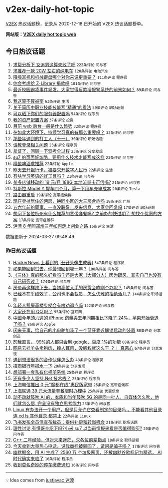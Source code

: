 # v2ex-daily-hot-topic

[V2EX](https://www.v2ex.com/) 热议话题榜，记录从 2020-12-18 日开始的 V2EX 热议话题榜单。

**网站版：[V2EX daily hot topic web](https://boojack.github.io/v2ex-daily-hot-topic-web/)**

## 今日热议话题

<!-- TODAY BEGIN -->

1. [求帮分析下 女追男这算失败了吧](https://www.v2ex.com/t/1027376) `222条评论` `问与答`
1. [求推荐一款 20W 左右的纯电车](https://www.v2ex.com/t/1027321) `120条评论` `电动汽车`
1. [降噪耳机和机械键盘哪个对你来说更重要？](https://www.v2ex.com/t/1027325) `111条评论` `程序员`
1. [你会考虑给 Z-Library 捐款吗](https://www.v2ex.com/t/1027315) `101条评论` `问与答`
1. [最近校园霸凌事件频发，大家觉得反欺凌报警系统的前景如何？](https://www.v2ex.com/t/1027332) `89条评论` `问与答`
1. [我这算不算被宰](https://www.v2ex.com/t/1027345) `63条评论` `生活`
1. [关于简历中职业技能技能写”精通“的看法](https://www.v2ex.com/t/1027333) `59条评论` `职场话题`
1. [可以晒下你们的服务器配置吗](https://www.v2ex.com/t/1027481) `54条评论` `程序员`
1. [我的资产配置方案](https://www.v2ex.com/t/1027429) `37条评论` `投资`
1. [目前 web 后台一般是什么趋势](https://www.v2ex.com/t/1027473) `32条评论` `程序员`
1. [在如此大环境下，持续学习真的有那么重要吗？](https://www.v2ex.com/t/1027318) `32条评论` `问与答`
1. [那些年遇到的打工人（十一）](https://www.v2ex.com/t/1027468) `30条评论` `职场话题`
1. [请教登录相关问题](https://www.v2ex.com/t/1027501) `23条评论` `程序员`
1. [拿证了，回顾一下驾考全过程](https://www.v2ex.com/t/1027490) `23条评论` `分享发现`
1. [su7 的页面好炫酷，要用什么技术才能写成这样](https://www.v2ex.com/t/1027438) `23条评论` `问与答`
1. [精酿啤酒求推荐](https://www.v2ex.com/t/1027485) `22条评论` `Apple`
1. [昨天去开银行卡，被要求开数字人民币](https://www.v2ex.com/t/1027386) `22条评论` `生活`
1. [有啥学习英语的好工具吗？](https://www.v2ex.com/t/1027495) `21条评论` `问与答`
1. [某多店铺移动的 19 元/月 188G 本地流量卡可信吗?](https://www.v2ex.com/t/1027469) `21条评论` `问与答`
1. [特斯拉 Model Y 提车四个月，算一下用车充电成本](https://www.v2ex.com/t/1027375) `20条评论` `Tesla`
1. [路由器重启](https://www.v2ex.com/t/1027384) `19条评论` `宽带症候群`
1. [现在卖掉居住的两房，换同小区的大三房合适吗](https://www.v2ex.com/t/1027428) `18条评论` `广州`
1. [五六年前的同事，一直没联系，发来信息，大家会回复吗](https://www.v2ex.com/t/1027461) `17条评论` `职场话题`
1. [想问下各位杭州有什么推荐的宽带套餐吗? 之前办的快过期了,想找个优惠的方案](https://www.v2ex.com/t/1027340) `17条评论` `宽带症候群`
1. [沪漂 8 年回郑州三年如何走上创业之路](https://www.v2ex.com/t/1027311) `16条评论` `生活`

数据更新于 2024-03-27 09:48:49

<!-- TODAY END -->

### 昨日热议话题

<!-- YESTERDAY BEGIN -->

1. [HackerNews 上看到的 [丑丑头像生成器]](https://www.v2ex.com/t/1027006) `347条评论` `程序员`
1. [如果能回到过去，你最想回到哪一年？](https://www.v2ex.com/t/1027003) `188条评论` `问与答`
1. [《三体》真的那么好看吗？还是大家（大部分人）因为跟风，其实自己也没有自己研究过？](https://www.v2ex.com/t/1026990) `174条评论` `问与答`
1. [房价再这样跌下去，当初高位入手的房贷会咋咧个办呢？](https://www.v2ex.com/t/1027163) `145条评论` `问与答`
1. [已经不在乎绩效了，公司也不会裁员，怎么优雅的拒绝活儿？](https://www.v2ex.com/t/1027121) `144条评论` `职场话题`
1. [年轻人租房高楼步梯会有啥劝退点吗](https://www.v2ex.com/t/1027055) `122条评论` `问与答`
1. [大家还在用 QQ 吗？](https://www.v2ex.com/t/1027062) `95条评论` `互联网`
1. [中國今年頭六週的 iPhone 銷量與去年同期相比下降了 24%，苹果开始衰退了吗？](https://www.v2ex.com/t/1027206) `86条评论` `Apple`
1. [闲来无事，给自己的小电驴加装了一个蓝牙靠近解锁启动的装置](https://www.v2ex.com/t/1027088) `80条评论` `分享创造`
1. [恕我直言， 99%的人都只会用 google、百度 1%的功能](https://www.v2ex.com/t/1027194) `68条评论` `程序员`
1. [网易云挂羊头卖狗肉，掩人耳目，没版权就这么干 ？！ 真恶心](https://www.v2ex.com/t/1027014) `67条评论` `分享发现`
1. [遇到想法很多的合作伙伴怎么办](https://www.v2ex.com/t/1027015) `43条评论` `程序员`
1. [招商银行年报水一下](https://www.v2ex.com/t/1027132) `29条评论` `分享发现`
1. [想部署一套私有化相册系统](https://www.v2ex.com/t/1027221) `25条评论` `程序员`
1. [还有多少人坚持.Net 技术栈？](https://www.v2ex.com/t/1027177) `25条评论` `程序员`
1. [上海电信推出 0 元"魔都在线"惠民版宽带](https://www.v2ex.com/t/1027114) `25条评论` `宽带症候群`
1. [上海联通 39 元大流量套餐限时办理中](https://www.v2ex.com/t/1026994) `25条评论` `优惠信息`
1. [动不动就鼓吹 AI 的，本质和当年鼓吹 5G 的是同一批人，自媒体怎么吹，他们就怎么信, 完全没有独立思考能力](https://www.v2ex.com/t/1027244) `23条评论` `问与答`
1. [Linux 有办法开一个用户，但是只允许它查看制定的目录吗 ，不能看其他目录 连 cd ls 其他目录 都禁止](https://www.v2ex.com/t/1027183) `22条评论` `Linux`
1. [飞书发布全员信宣布裁员：提供补偿和转岗机会](https://www.v2ex.com/t/1027092) `21条评论` `职场话题`
1. [理性讨论,有懂哥介绍下吗?小米 su7 以当前情报来看是否值得购买?](https://www.v2ex.com/t/1027207) `20条评论` `问与答`
1. [C++ 二年经验，但对未来迷茫，求各位前辈指点](https://www.v2ex.com/t/1027090) `18条评论` `职场话题`
1. [今天收到大量热心电话，说我商标被驳回了，请问是骗子吗？](https://www.v2ex.com/t/1027128) `17条评论` `问与答`
1. [幽默掘金，用 AI 生成了 2560 万 个垃圾网页，还被幽默谷歌标记为精选， AI 时代确实来临了](https://www.v2ex.com/t/1027262) `16条评论` `程序员`
1. [收到莫名奇妙的停车缴费通知](https://www.v2ex.com/t/1027169) `16条评论` `问与答`

<!-- YESTERDAY END -->

---

💡 Idea comes from [justjavac 迷渡](https://github.com/justjavac/)
